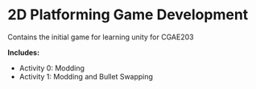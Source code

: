 # 2D Platforming Game Development

Contains the initial game for learning unity for CGAE203

**Includes:**
- Activity 0: Modding
- Activity 1: Modding and Bullet Swapping
